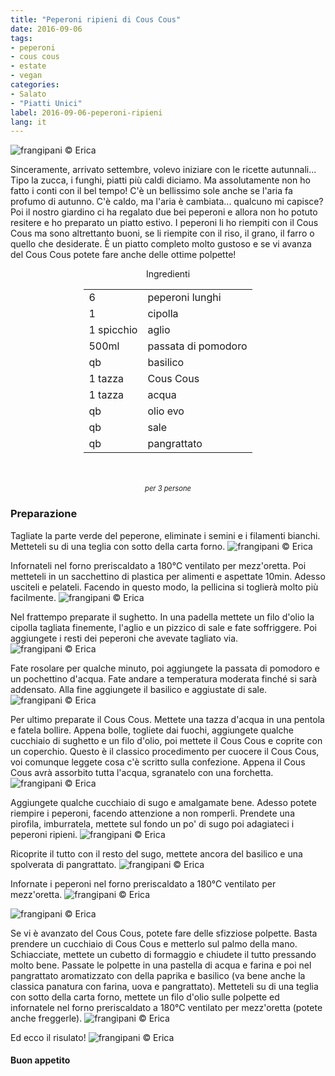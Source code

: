 ```yaml
---
title: "Peperoni ripieni di Cous Cous"
date: 2016-09-06
tags:
- peperoni
- cous cous
- estate
- vegan
categories:
- Salato
- "Piatti Unici"
label: 2016-09-06-peperoni-ripieni
lang: it
---
```

![](header.jpg "frangipani © Erica")

Sinceramente, arrivato settembre, volevo iniziare con le ricette autunnali... Tipo la zucca, i funghi, piatti più caldi diciamo. Ma assolutamente non ho fatto i conti con il bel tempo! C'è un bellissimo sole anche se l'aria fa profumo di autunno. C'è caldo, ma l'aria è cambiata... qualcuno mi capisce? Poi il nostro giardino ci ha regalato due bei peperoni e allora non ho potuto resitere e ho preparato un piatto estivo. I peperoni li ho riempiti con il Cous Cous ma sono altrettanto buoni, se li riempite con il riso, il grano, il farro o quello che desiderate. È un piatto completo molto gustoso e se vi avanza del Cous Cous potete fare anche delle ottime polpette!

<div id="wrapper" style="text-align: center">
  <div id="yourdiv" style="display: inline-block;">
    <div class="ingredients">
      <div class="ingredients-title">Ingredienti</div>
      <table>
        <tbody>
          <tr>
            <td>6</td>
            <td>peperoni lunghi</td>
          </tr>
          <tr>
            <td>1</td>
            <td>cipolla</td>
          </tr>
          <tr>
            <td>1 spicchio</td>
            <td>aglio</td>
          </tr>
          <tr>
            <td>500ml</td>
            <td>passata di pomodoro</td>
          </tr>
          <tr>
            <td>qb</td>
            <td>basilico</td>
          </tr>
          <tr>
            <td>1 tazza</td>
            <td>Cous Cous</td>
          </tr>
          <tr>
            <td>1 tazza</td>
            <td>acqua</td>
          </tr>
          <tr>
            <td>qb</td>
            <td>olio evo</td>        
          </tr>
          <tr>
            <td>qb</td>
            <td>sale</td>
          </tr>
          <tr>
            <td>qb</td>
            <td>pangrattato</td>
          </tr>
        </tbody>
      </table>
      <br></br>
      <i class="pull-right" style="font-size: 80%;">per 3 persone</i>
    </div>
  </div>
</div>


<h3>
  <font color="grey">
    <i class="fa-solid fa-gears"></i>
  </font> Preparazione
</h3>

Tagliate la parte verde del peperone, eliminate i semini e i filamenti bianchi. Metteteli su di una teglia con sotto della carta forno.
![](peperoni.jpg "frangipani © Erica")

Infornateli nel forno preriscaldato a 180°C ventilato per mezz'oretta. Poi metteteli in un sacchettino di plastica per alimenti e aspettate 10min. Adesso usciteli e pelateli. Facendo in questo modo, la pellicina si toglierà molto più facilmente.
![](peperonipelati.jpg "frangipani © Erica")

Nel frattempo preparate il sughetto. In una padella mettete un filo d'olio la cipolla tagliata finemente, l'aglio e un pizzico di sale e fate soffriggere. Poi aggiungete i resti dei peperoni che avevate tagliato via.
![](padella.jpg "frangipani © Erica")

Fate rosolare per qualche minuto, poi aggiungete la passata di pomodoro e un pochettino d'acqua. Fate andare a temperatura moderata finché si sarà addensato. Alla fine aggiungete il basilico e aggiustate di sale.
![](sugo.jpg "frangipani © Erica")

Per ultimo preparate il Cous Cous. Mettete una tazza d'acqua in una pentola e fatela bollire. Appena bolle, togliete dai fuochi, aggiungete qualche cucchiaio di sughetto e un filo d'olio, poi mettete il Cous Cous e coprite con un coperchio. Questo è il classico procedimento per cuocere il Cous Cous, voi comunque leggete cosa c'è scritto sulla confezione. Appena il Cous Cous avrà assorbito tutta l'acqua, sgranatelo con una forchetta.
![](couscous.jpg "frangipani © Erica")

Aggiungete qualche cucchiaio di sugo e amalgamate bene. Adesso potete riempire i peperoni, facendo attenzione a non romperli. Prendete una pirofila, imburratela, mettete sul fondo un po' di sugo poi adagiateci i peperoni ripieni.
![](ripieni.jpg "frangipani © Erica")

Ricoprite il tutto con il resto del sugo, mettete ancora del basilico e una spolverata di pangrattato.
![](teglia.jpg "frangipani © Erica")

Infornate i peperoni nel forno preriscaldato a 180°C ventilato per mezz'oretta.
![](risultato1.jpg "frangipani © Erica")

![](risultato2.jpg "frangipani © Erica")

Se vi è avanzato del Cous Cous, potete fare delle sfizziose polpette. Basta prendere un cucchiaio di Cous Cous e metterlo sul palmo della mano. Schiacciate, mettete un cubetto di formaggio e chiudete il tutto pressando molto bene. Passate le polpette in una pastella di acqua e farina e poi nel pangrattato aromatizzato con della paprika e basilico (va bene anche la classica panatura con farina, uova e pangrattato). Metteteli su di una teglia con sotto della carta forno, mettete un filo d'olio sulle polpette ed infornatele nel forno preriscaldato a 180°C ventilato per mezz'oretta (potete anche freggerle).
![](polpette.jpg "frangipani © Erica")

Ed ecco il risulato!
![](risultatopolpette.jpg "frangipani © Erica")


<h4>Buon appetito
  <font color="red">
    <i class="fa-regular fa-face-smile"></i>
  </font>
</h4>
